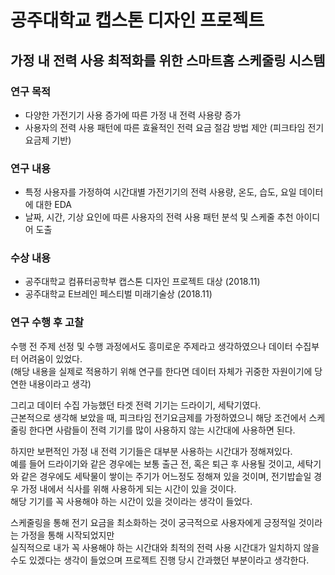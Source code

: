 공주대학교 캡스톤 디자인 프로젝트
======================

## 가정 내 전력 사용 최적화를 위한 스마트홈 스케줄링 시스템

### 연구 목적
- 다양한 가전기기 사용 증가에 따른 가정 내 전력 사용량 증가
- 사용자의 전력 사용 패턴에 따른 효율적인 전력 요금 절감 방법 제안 (피크타임 전기요금제 기반)

### 연구 내용
- 특정 사용자를 가정하여 시간대별 가전기기의 전력 사용량, 온도, 습도, 요일 데이터에 대한 EDA
- 날짜, 시간, 기상 요인에 따른 사용자의 전력 사용 패턴 분석 및 스케줄 추천 아이디어 도출

### 수상 내용
- 공주대학교 컴퓨터공학부 캡스톤 디자인 프로젝트 대상 (2018.11)
- 공주대학교 E브레인 페스티벌 미래기술상 (2018.11)

### 연구 수행 후 고찰
수행 전 주제 선정 및 수행 과정에서도 흥미로운 주제라고 생각하였으나 데이터 수집부터 어려움이 있었다.  
(해당 내용을 실제로 적용하기 위해 연구를 한다면 데이터 자체가 귀중한 자원이기에 당연한 내용이라고 생각)

그리고 데이터 수집 가능했던 타겟 전력 기기는 드라이기, 세탁기였다.  
근본적으로 생각해 보았을 때, 피크타임 전기요금제를 가정하였으니 해당 조건에서 스케줄링 한다면 사람들이 전력 기기를 많이 사용하지 않는 시간대에 사용하면 된다.  

하지만 보편적인 가정 내 전력 기기들은 대부분 사용하는 시간대가 정해져있다.  
예를 들어 드라이기와 같은 경우에는 보통 출근 전, 혹은 퇴근 후 사용될 것이고, 세탁기와 같은 경우에도 세탁물이 쌓이는 주기가 어느정도 정해져 있을 것이며, 전기밥솥일 경우 가정 내에서 식사를 위해 사용하게 되는 시간이 있을 것이다.  
해당 기기를 꼭 사용해야 하는 시간이 있을 것이라는 생각이 들었다.  

스케줄링을 통해 전기 요금을 최소화하는 것이 궁극적으로 사용자에게 긍정적일 것이라는 가정을 통해 시작되었지만  
실직적으로 내가 꼭 사용해야 하는 시간대와 최적의 전력 사용 시간대가 일치하지 않을 수도 있겠다는 생각이 들었으며 프로젝트 진행 당시 간과했던 부분이라고 생각한다.